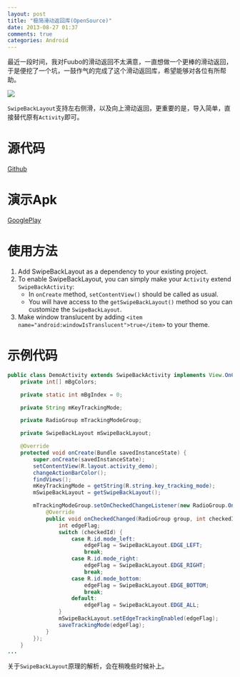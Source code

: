 ```yaml
---
layout: post
title: "极简滑动返回库(OpenSource)"
date: 2013-08-27 01:37
comments: true
categories: Android
---
```

最近一段时间，我对Fuubo的滑动返回不太满意，一直想做一个更棒的滑动返回，于是便挖了一个坑，一鼓作气的完成了这个滑动返回库，希望能够对各位有所帮助。

![](https://github.com/Issacw0ng/SwipeBackLayout/blob/master/art/screenshot.png?raw=true)

<!-- more -->

`SwipeBackLayout`支持左右侧滑，以及向上滑动返回，更重要的是，导入简单，直接替代原有`Activity`即可。


源代码
===
[Github](https://github.com/Issacw0ng/SwipeBackLayout)

演示Apk
===
[GooglePlay](https://play.google.com/store/apps/details?id=me.imid.swipebacklayout.demo)

使用方法
===
1. Add SwipeBackLayout as a dependency to your existing project.
2. To enable SwipeBackLayout, you can simply make your `Activity` extend `SwipeBackActivity`:
    * In `onCreate` method, `setContentView()` should be called as usual.
    * You will have access to the `getSwipeBackLayout()` method so you can customize the `SwipeBackLayout`. 
3. Make window translucent by adding `<item name="android:windowIsTranslucent">true</item>` to your theme.

示例代码
===
``` java
public class DemoActivity extends SwipeBackActivity implements View.OnClickListener {
    private int[] mBgColors;

    private static int mBgIndex = 0;

    private String mKeyTrackingMode;

    private RadioGroup mTrackingModeGroup;

    private SwipeBackLayout mSwipeBackLayout;

    @Override
    protected void onCreate(Bundle savedInstanceState) {
        super.onCreate(savedInstanceState);
        setContentView(R.layout.activity_demo);
        changeActionBarColor();
        findViews();
        mKeyTrackingMode = getString(R.string.key_tracking_mode);
        mSwipeBackLayout = getSwipeBackLayout();

        mTrackingModeGroup.setOnCheckedChangeListener(new RadioGroup.OnCheckedChangeListener() {
            @Override
            public void onCheckedChanged(RadioGroup group, int checkedId) {
                int edgeFlag;
                switch (checkedId) {
                    case R.id.mode_left:
                        edgeFlag = SwipeBackLayout.EDGE_LEFT;
                        break;
                    case R.id.mode_right:
                        edgeFlag = SwipeBackLayout.EDGE_RIGHT;
                        break;
                    case R.id.mode_bottom:
                        edgeFlag = SwipeBackLayout.EDGE_BOTTOM;
                        break;
                    default:
                        edgeFlag = SwipeBackLayout.EDGE_ALL;
                }
                mSwipeBackLayout.setEdgeTrackingEnabled(edgeFlag);
                saveTrackingMode(edgeFlag);
            }
        });
    }
...
```

关于`SwipeBackLayout`原理的解析，会在稍晚些时候补上。
